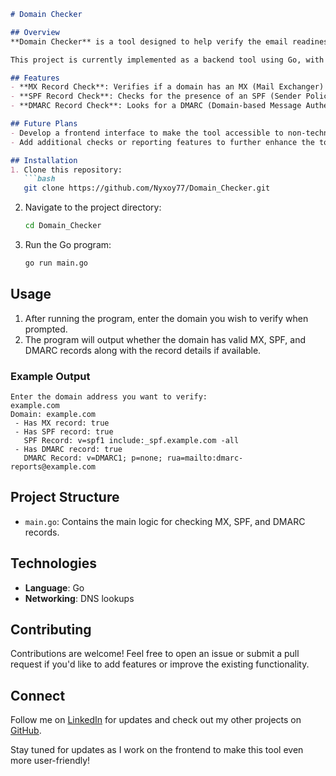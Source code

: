 ```markdown
# Domain Checker

## Overview
**Domain Checker** is a tool designed to help verify the email readiness of a domain by checking essential DNS records, specifically MX, SPF, and DMARC records. With this project, you can ensure a domain's email setup and enhance email deliverability and security.

This project is currently implemented as a backend tool using Go, with plans to add a frontend interface for a more user-friendly experience.

## Features
- **MX Record Check**: Verifies if a domain has an MX (Mail Exchanger) record, which indicates email service capability.
- **SPF Record Check**: Checks for the presence of an SPF (Sender Policy Framework) record, which specifies authorized email servers for the domain.
- **DMARC Record Check**: Looks for a DMARC (Domain-based Message Authentication, Reporting & Conformance) record, which provides additional email security and reporting.

## Future Plans
- Develop a frontend interface to make the tool accessible to non-technical users.
- Add additional checks or reporting features to further enhance the tool’s capabilities.

## Installation
1. Clone this repository:
   ```bash
   git clone https://github.com/Nyxoy77/Domain_Checker.git
   ```
2. Navigate to the project directory:
   ```bash
   cd Domain_Checker
   ```
3. Run the Go program:
   ```bash
   go run main.go
   ```

## Usage
1. After running the program, enter the domain you wish to verify when prompted.
2. The program will output whether the domain has valid MX, SPF, and DMARC records along with the record details if available.

### Example Output
```plaintext
Enter the domain address you want to verify:
example.com
Domain: example.com
 - Has MX record: true
 - Has SPF record: true
   SPF Record: v=spf1 include:_spf.example.com -all
 - Has DMARC record: true
   DMARC Record: v=DMARC1; p=none; rua=mailto:dmarc-reports@example.com
```

## Project Structure
- `main.go`: Contains the main logic for checking MX, SPF, and DMARC records.

## Technologies
- **Language**: Go
- **Networking**: DNS lookups

## Contributing
Contributions are welcome! Feel free to open an issue or submit a pull request if you'd like to add features or improve the existing functionality.



## Connect
Follow me on [LinkedIn](https://www.linkedin.com/in/shivam-rai/) for updates and check out my other projects on [GitHub](https://github.com/Nyxoy77).

Stay tuned for updates as I work on the frontend to make this tool even more user-friendly!



